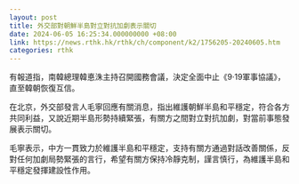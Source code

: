 ```yaml
---
layout: post
title: 外交部對朝鮮半島對立對抗加劇表示關切
date: 2024-06-05 16:25:34.000000000 +08:00
link: https://news.rthk.hk/rthk/ch/component/k2/1756205-20240605.htm
categories: rthk
---
```


有報道指，南韓總理韓悳洙主持召開國務會議，決定全面中止《9·19軍事協議》，直至韓朝恢復互信。

在北京，外交部發言人毛寧回應有關消息，指出維護朝鮮半島和平穩定，符合各方共同利益，又說近期半島形勢持續緊張，有關方之間對立對抗加劇，對當前事態發展表示關切。

毛寧表示，中方一貫致力於維護半島和平穩定，支持有關方通過對話改善關係，反對任何加劇局勢緊張的言行，希望有關方保持冷靜克制，謹言慎行，為維護半島和平穩定發揮建設性作用。
